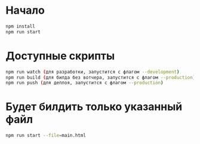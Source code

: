 # Начало

```bash
npm install
npm run start
```

# Доступные скрипты

```bash
npm run watch (для разработки, запустится c флагом --development)
npm run build (для билда без вотчера, запустится c флагом --production)
npm run push (для деплоя, запустится c флагом --production)
```

# Будет билдить только указанный файл

```bash
npm run start --file=main.html
```
